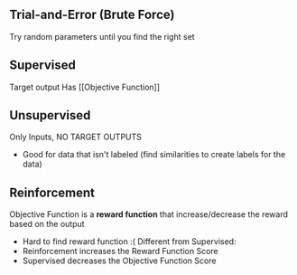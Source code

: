 ## Trial-and-Error (Brute Force)
Try random parameters until you find the right set
## Supervised
Target output
Has [[Objective Function]]
## Unsupervised
Only Inputs, NO TARGET OUTPUTS
- Good for data that isn't labeled (find similarities to create labels for the data)
## Reinforcement
Objective Function is a **reward function** that increase/decrease the reward based on the output
- Hard to find reward function :(
Different from Supervised:
- Reinforcement increases the Reward Function Score
- Supervised decreases the Objective Function Score
